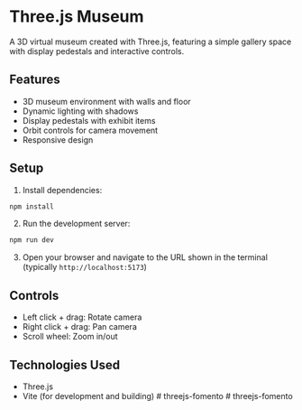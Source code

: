 # Three.js Museum

A 3D virtual museum created with Three.js, featuring a simple gallery space with display pedestals and interactive controls.

## Features

- 3D museum environment with walls and floor
- Dynamic lighting with shadows
- Display pedestals with exhibit items
- Orbit controls for camera movement
- Responsive design

## Setup

1. Install dependencies:
```bash
npm install
```

2. Run the development server:
```bash
npm run dev
```

3. Open your browser and navigate to the URL shown in the terminal (typically `http://localhost:5173`)

## Controls

- Left click + drag: Rotate camera
- Right click + drag: Pan camera
- Scroll wheel: Zoom in/out

## Technologies Used

- Three.js
- Vite (for development and building) #   t h r e e j s - f o m e n t o  
 #   t h r e e j s - f o m e n t o  
 